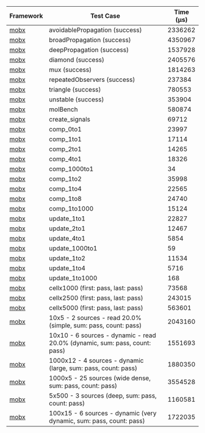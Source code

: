 | Framework | Test Case | Time (μs) |
| --- | --- | --- |
| [mobx](https://github.com/mobxjs/mobx.dart) | avoidablePropagation (success) | 2336262 |
| [mobx](https://github.com/mobxjs/mobx.dart) | broadPropagation (success) | 4350967 |
| [mobx](https://github.com/mobxjs/mobx.dart) | deepPropagation (success) | 1537928 |
| [mobx](https://github.com/mobxjs/mobx.dart) | diamond (success) | 2405576 |
| [mobx](https://github.com/mobxjs/mobx.dart) | mux (success) | 1814263 |
| [mobx](https://github.com/mobxjs/mobx.dart) | repeatedObservers (success) | 237384 |
| [mobx](https://github.com/mobxjs/mobx.dart) | triangle (success) | 780553 |
| [mobx](https://github.com/mobxjs/mobx.dart) | unstable (success) | 353904 |
| [mobx](https://github.com/mobxjs/mobx.dart) | molBench | 580874 |
| [mobx](https://github.com/mobxjs/mobx.dart) | create_signals | 69712 |
| [mobx](https://github.com/mobxjs/mobx.dart) | comp_0to1 | 23997 |
| [mobx](https://github.com/mobxjs/mobx.dart) | comp_1to1 | 17114 |
| [mobx](https://github.com/mobxjs/mobx.dart) | comp_2to1 | 14265 |
| [mobx](https://github.com/mobxjs/mobx.dart) | comp_4to1 | 18326 |
| [mobx](https://github.com/mobxjs/mobx.dart) | comp_1000to1 | 34 |
| [mobx](https://github.com/mobxjs/mobx.dart) | comp_1to2 | 35998 |
| [mobx](https://github.com/mobxjs/mobx.dart) | comp_1to4 | 22565 |
| [mobx](https://github.com/mobxjs/mobx.dart) | comp_1to8 | 24740 |
| [mobx](https://github.com/mobxjs/mobx.dart) | comp_1to1000 | 15124 |
| [mobx](https://github.com/mobxjs/mobx.dart) | update_1to1 | 22827 |
| [mobx](https://github.com/mobxjs/mobx.dart) | update_2to1 | 12467 |
| [mobx](https://github.com/mobxjs/mobx.dart) | update_4to1 | 5854 |
| [mobx](https://github.com/mobxjs/mobx.dart) | update_1000to1 | 59 |
| [mobx](https://github.com/mobxjs/mobx.dart) | update_1to2 | 11534 |
| [mobx](https://github.com/mobxjs/mobx.dart) | update_1to4 | 5716 |
| [mobx](https://github.com/mobxjs/mobx.dart) | update_1to1000 | 168 |
| [mobx](https://github.com/mobxjs/mobx.dart) | cellx1000 (first: pass, last: pass) | 73568 |
| [mobx](https://github.com/mobxjs/mobx.dart) | cellx2500 (first: pass, last: pass) | 243015 |
| [mobx](https://github.com/mobxjs/mobx.dart) | cellx5000 (first: pass, last: pass) | 563601 |
| [mobx](https://github.com/mobxjs/mobx.dart) | 10x5 - 2 sources - read 20.0% (simple, sum: pass, count: pass) | 2043160 |
| [mobx](https://github.com/mobxjs/mobx.dart) | 10x10 - 6 sources - dynamic - read 20.0% (dynamic, sum: pass, count: pass) | 1551693 |
| [mobx](https://github.com/mobxjs/mobx.dart) | 1000x12 - 4 sources - dynamic (large, sum: pass, count: pass) | 1880350 |
| [mobx](https://github.com/mobxjs/mobx.dart) | 1000x5 - 25 sources (wide dense, sum: pass, count: pass) | 3554528 |
| [mobx](https://github.com/mobxjs/mobx.dart) | 5x500 - 3 sources (deep, sum: pass, count: pass) | 1160581 |
| [mobx](https://github.com/mobxjs/mobx.dart) | 100x15 - 6 sources - dynamic (very dynamic, sum: pass, count: pass) | 1722035 |
